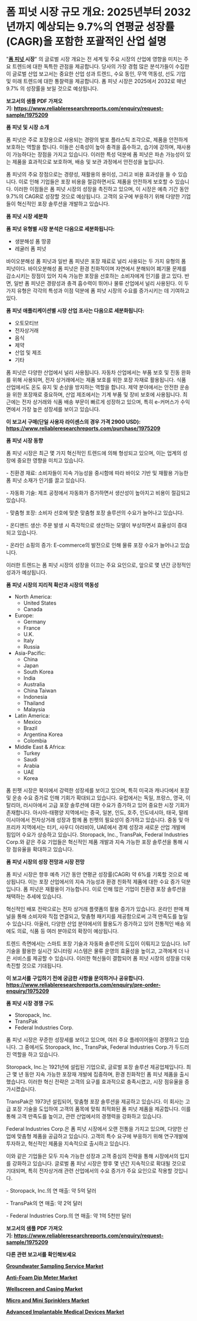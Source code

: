 <p><h1>폼 피넛 시장 규모 개요: 2025년부터 2032년까지 예상되는 9.7%의 연평균 성장률(CAGR)을 포함한 포괄적인 산업 설명</h1></p><p>"<strong><a href="https://www.reliableresearchreports.com/foam-peanuts-r1975209?utm_campaign=105&utm_medium=7&utm_source=Github&utm_content=ia&utm_term=27032025&utm_id=foam-peanuts">폼 피넛&nbsp;</a></strong><strong>시장</strong>" 의 글로벌 시장 개요는 전 세계 및 주요 시장의 산업에 영향을 미치는 주요 트렌드에 대한 독특한 관점을 제공합니다. 당사의 가장 경험 많은 분석가들이 수집한 이 글로벌 산업 보고서는 중요한 산업 성과 트렌드, 수요 동인, 무역 역동성, 선도 기업 및 미래 트렌드에 대한 통찰력을 제공합니다. 폼 피넛 시장은 2025에서 2032로 매년 9.7% 의 성장률을 보일 것으로 예상됩니다.&nbsp;</p>
<p><strong>보고서의 샘플 PDF 가져오기:&nbsp;<a href="https://www.reliableresearchreports.com/enquiry/request-sample/1975209?utm_campaign=105&utm_medium=7&utm_source=Github&utm_content=ia&utm_term=27032025&utm_id=foam-peanuts">https://www.reliableresearchreports.com/enquiry/request-sample/1975209</a></strong></p>
<p><strong>폼 피넛 및 시장 소개</strong></p>
<p><p>폼 피넛은 주로 포장용으로 사용되는 경량의 발포 플라스틱 조각으로, 제품을 안전하게 보호하는 역할을 합니다. 이들은 신축성이 높아 충격을 흡수하고, 습기에 강하며, 재사용이 가능하다는 장점을 가지고 있습니다. 이러한 특성 덕분에 폼 피넛은 파손 가능성이 있는 제품을 효과적으로 보호하며, 배송 및 보관 과정에서 안전성을 높입니다. </p><p>폼 피넛의 주요 장점으로는 경량성, 재활용의 용이성, 그리고 비용 효과성을 들 수 있습니다. 이로 인해 기업들은 포장 비용을 절감하면서도 제품을 안전하게 보호할 수 있습니다. 이러한 이점들은 폼 피넛 시장의 성장을 촉진하고 있으며, 이 시장은 예측 기간 동안 9.7%의 CAGR로 성장할 것으로 예상됩니다. 고객의 요구에 부응하기 위해 다양한 기업들이 혁신적인 포장 솔루션을 개발하고 있습니다.</p></p>
<p><strong>폼 피넛 시장 세분화</strong></p>
<p><strong>폼 피넛 유형별 시장 분석은 다음으로 세분화됩니다:</strong></p>
<p><ul><li>생분해성 폼 땅콩</li><li>레귤러 폼 피넛</li></ul></p>
<p><p>바이오분해성 폼 피넛과 일반 폼 피넛은 포장 재료로 널리 사용되는 두 가지 유형의 폼 피넛이다. 바이오분해성 폼 피넛은 환경 친화적이며 자연에서 분해되어 폐기물 문제를 감소시키는 장점이 있어 지속 가능한 포장을 선호하는 소비자에게 인기를 끌고 있다. 반면, 일반 폼 피넛은 경량성과 충격 흡수력이 뛰어나 물류 산업에서 널리 사용된다. 이 두 가지 유형은 각각의 특성과 이점 덕분에 폼 피넛 시장의 수요를 증가시키는 데 기여하고 있다.</p></p>
<p><strong>폼 피넛 애플리케이션별 시장 산업 조사는 다음으로 세분화됩니다:</strong></p>
<p><ul><li>오토모티브</li><li>전자상거래</li><li>음식</li><li>제약</li><li>산업 및 제조</li><li>기타</li></ul></p>
<p><p>폼 피넛은 다양한 산업에서 널리 사용됩니다. 자동차 산업에서는 부품 보호 및 진동 완화를 위해 사용되며, 전자 상거래에서는 제품 보호를 위한 포장 자재로 활용됩니다. 식품 산업에서도 온도 유지 및 손상을 방지하는 역할을 합니다. 제약 분야에서는 안전한 운송을 위한 포장재로 중요하며, 산업 제조에서는 기계 부품 및 장비 보호에 사용됩니다. 최근에는 전자 상거래와 식품 배송 부문이 빠르게 성장하고 있으며, 특히 e-커머스가 수익 면에서 가장 높은 성장세를 보이고 있습니다.</p></p>
<p><strong>이 보고서 구매(단일 사용자 라이센스의 경우 가격 2900 USD): <a href="https://www.reliableresearchreports.com/purchase/1975209?utm_campaign=105&utm_medium=7&utm_source=Github&utm_content=ia&utm_term=27032025&utm_id=foam-peanuts">https://www.reliableresearchreports.com/purchase/1975209</a></strong></p>
<p><strong>폼 피넛 시장 동향</strong></p>
<p><p>폼 피넛 시장은 최근 몇 가지 혁신적인 트렌드에 의해 형성되고 있으며, 이는 업계의 성장에 중요한 영향을 미치고 있습니다. </p><p>- 친환경 재료: 소비자들이 지속 가능성을 중시함에 따라 바이오 기반 및 재활용 가능한 폼 피넛 소재가 인기를 끌고 있습니다. </p><p>- 자동화 기술: 제조 공정에서 자동화가 증가하면서 생산성이 높아지고 비용이 절감되고 있습니다. </p><p>- 맞춤형 포장: 소비자 선호에 맞춘 맞춤형 포장 솔루션의 수요가 늘어나고 있습니다. </p><p>- 온디맨드 생산: 주문 발생 시 즉각적으로 생산하는 모델이 부상하면서 효율성이 증대되고 있습니다. </p><p>- 온라인 쇼핑의 증가: E-commerce의 발전으로 인해 물류 포장 수요가 늘어나고 있습니다.</p><p>이러한 트렌드는 폼 피넛 시장의 성장을 이끄는 주요 요인으로, 앞으로 몇 년간 긍정적인 성과가 예상됩니다.</p></p>
<p><strong>폼 피넛 시장의 지리적 확산과 시장의 역동성</strong></p>
<p><ul>
    <li>
        North America:
        <ul>
            <li>United States</li>
            <li>Canada</li>
        </ul>
    </li>
    <li>
        Europe:
        <ul>
            <li>Germany</li>
            <li>France</li>
            <li>U.K.</li>
            <li>Italy</li>
            <li>Russia</li>
        </ul>
    </li>
    <li>
        Asia-Pacific:
        <ul>
            <li>China</li>
            <li>Japan</li>
            <li>South Korea</li>
            <li>India</li>
            <li>Australia</li>
            <li>China Taiwan</li>
            <li>Indonesia</li>
            <li>Thailand</li>
            <li>Malaysia</li>
        </ul>
    </li>
    <li>
        Latin America:
        <ul>
            <li>Mexico</li>
            <li>Brazil</li>
            <li>Argentina Korea</li>
            <li>Colombia</li>
        </ul>
    </li>
    <li>
        Middle East & Africa:
        <ul>
            <li>Turkey</li>
            <li>Saudi</li>
            <li>Arabia</li>
            <li>UAE</li>
            <li>Korea</li>
        </ul>
    </li>
    </ul></p>
<p><p>폼 핀펫 시장은 북미에서 강력한 성장세를 보이고 있으며, 특히 미국과 캐나다에서 포장 및 운송 수요 증가로 인해 기회가 확대되고 있습니다. 유럽에서는 독일, 프랑스, 영국, 이탈리아, 러시아에서 고급 포장 솔루션에 대한 수요가 증가하고 있어 중요한 시장 기회가 존재합니다. 아시아-태평양 지역에서는 중국, 일본, 인도, 호주, 인도네시아, 태국, 말레이시아에서 전자상거래 성장과 함께 폼 핀펫의 필요성이 증가하고 있습니다. 중동 및 아프리카 지역에서는 터키, 사우디 아라비아, UAE에서 경제 성장과 새로운 산업 개발에 힘입어 수요가 상승하고 있습니다. Storopack, Inc., TransPak, Federal Industries Corp.와 같은 주요 기업들은 혁신적인 제품 개발과 지속 가능한 포장 솔루션을 통해 시장 점유율을 확대하고 있습니다.</p></p>
<p><strong>폼 피넛 시장의 성장 전망과 시장 전망</strong></p>
<p><p>폼 피넛 시장은 향후 예측 기간 동안 연평균 성장률(CAGR) 약 6%를 기록할 것으로 예상됩니다. 이는 포장 산업에서의 지속 가능성과 환경 친화적 제품에 대한 수요 증가 덕분입니다. 폼 피넛은 재활용이 가능합니다. 이로 인해 많은 기업이 친환경 포장 솔루션을 채택하는 추세에 있습니다.</p><p>혁신적인 배포 전략으로는 전자 상거래 플랫폼의 활용 증가가 있습니다. 온라인 판매 채널을 통해 소비자와 직접 연결되고, 맞춤형 패키지를 제공함으로써 고객 만족도를 높일 수 있습니다. 아울러, 다양한 산업 분야에서의 활용도가 증가하고 있어 전통적인 배송 외에도 의료, 식품 등 여러 분야로의 확장이 예상됩니다.</p><p>트렌드 측면에서는 스마트 포장 기술과 자동화 솔루션의 도입이 이뤄지고 있습니다. IoT 기술을 활용한 실시간 모니터링 시스템은 물류 운영의 효율성을 높이고, 고객에게 더 나은 서비스를 제공할 수 있습니다. 이러한 혁신들이 결합되어 폼 피넛 시장의 성장을 더욱 촉진할 것으로 기대됩니다.</p></p>
<p><strong>이 보고서를 구입하기 전에 궁금한 사항을 문의하거나 공유합니다. <a href="https://www.reliableresearchreports.com/enquiry/pre-order-enquiry/1975209?utm_campaign=105&utm_medium=7&utm_source=Github&utm_content=ia&utm_term=27032025&utm_id=foam-peanuts">https://www.reliableresearchreports.com/enquiry/pre-order-enquiry/1975209</a></strong></p>
<p><strong>폼 피넛 시장 경쟁 구도</strong></p>
<p><ul><li>Storopack, Inc.</li><li>TransPak</li><li>Federal Industries Corp.</li></ul></p>
<p><p>폼 피넛 시장은 꾸준한 성장세를 보이고 있으며, 여러 주요 플레이어들이 경쟁하고 있습니다. 그 중에서도 Storopack, Inc., TransPak, Federal Industries Corp.가 두드러진 역할을 하고 있습니다.</p><p>Storopack, Inc.는 1921년에 설립된 기업으로, 글로벌 포장 솔루션 제공업체입니다. 최근 몇 년 동안 지속 가능한 포장재 개발에 집중하며, 환경 친화적인 폼 피넛 제품을 출시했습니다. 이러한 혁신 전략은 고객의 요구를 효과적으로 충족시켰고, 시장 점유율을 증가시켰습니다. </p><p>TransPak은 1973년 설립되어, 맞춤형 포장 솔루션을 제공하고 있습니다. 이 회사는 고급 포장 기술을 도입하여 고객의 품목에 맞춰 최적화된 폼 피넛 제품을 제공합니다. 이를 통해 고객 만족도를 높이고, 관련 산업에서의 경쟁력을 강화하고 있습니다.</p><p>Federal Industries Corp.은 폼 피넛 시장에서 오랜 전통을 가지고 있으며, 다양한 산업에 맞춤형 제품을 공급하고 있습니다. 고객의 특수 요구에 부응하기 위해 연구개발에 투자하고, 혁신적인 제품을 지속적으로 출시하고 있습니다.</p><p>이와 같은 기업들은 모두 지속 가능한 성장과 고객 중심의 전략을 통해 시장에서의 입지를 강화하고 있습니다. 글로벌 폼 피넛 시장은 향후 몇 년간 지속적으로 확대될 것으로 기대되며, 특히 전자상거래 관련 산업에서의 수요 증가가 주요 요인으로 작용할 것입니다.</p><p>- Storopack, Inc.의 연 매출: 약 5억 달러</p><p>- TransPak의 연 매출: 약 2억 달러</p><p>- Federal Industries Corp.의 연 매출: 약 1억 5천만 달러</p></p>
<p><strong>보고서의 샘플 PDF 가져오기:&nbsp;<a href="https://www.reliableresearchreports.com/enquiry/request-sample/1975209?utm_campaign=105&utm_medium=7&utm_source=Github&utm_content=ia&utm_term=27032025&utm_id=foam-peanuts">https://www.reliableresearchreports.com/enquiry/request-sample/1975209</a></strong></p>
<p><strong></strong></p>
<p><strong></strong></p>
<p><strong></strong></p>
<p><strong></strong></p>
<p><strong>다른 관련 보고서를 확인해보세요</strong></p>
<p><strong><p><a href="https://github.com/drielvinki/Market-Research-Report-List-1/blob/main/groundwater-sampling-service-market.md?utm_campaign=105&utm_medium=7&utm_source=Github&utm_content=ia&utm_term=27032025&utm_id=foam-peanuts">Groundwater Sampling Service Market</a></p><p><a href="https://github.com/ghaligopezf5/Market-Research-Report-List-1/blob/main/anti-foam-dip-meter-market.md?utm_campaign=105&utm_medium=7&utm_source=Github&utm_content=ia&utm_term=27032025&utm_id=foam-peanuts">Anti-Foam Dip Meter Market</a></p><p><a href="https://github.com/latzerelfigo48/Market-Research-Report-List-1/blob/main/wellscreen-and-casing-market.md?utm_campaign=105&utm_medium=7&utm_source=Github&utm_content=ia&utm_term=27032025&utm_id=foam-peanuts">Wellscreen and Casing Market</a></p><p><a href="https://github.com/decockogbaro25/Market-Research-Report-List-1/blob/main/micro-and-mini-sprinklers-market.md?utm_campaign=105&utm_medium=7&utm_source=Github&utm_content=ia&utm_term=27032025&utm_id=foam-peanuts">Micro and Mini Sprinklers Market</a></p><p><a href="https://github.com/panciujoslin3/Market-Research-Report-List-1/blob/main/advanced-implantable-medical-devices-market.md?utm_campaign=105&utm_medium=7&utm_source=Github&utm_content=ia&utm_term=27032025&utm_id=foam-peanuts">Advanced Implantable Medical Devices Market</a></p></strong></p>
<p></p>